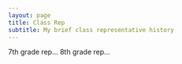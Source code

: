 ```yaml
---
layout: page
title: Class Rep
subtitle: My brief class representative history
---
```


7th grade rep...
8th grade rep...
